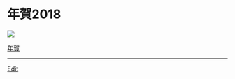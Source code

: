 # 年賀2018

![](https://i.gyazo.com/d74dcfdddee93b27ca84489a54dbf736.png)

[年賀](年賀.md) 




----
[Edit](https://github.com/vitroid/vitroid.github.io/edit/master/MD/年賀2018.md)
